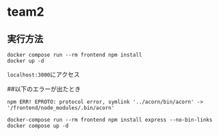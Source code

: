 # team2
## 実行方法
```
docker compose run --rm frontend npm install
docker up -d
```
`localhost:3000`にアクセス

##以下のエラーが出たとき

```
npm ERR! EPROTO: protocol error, symlink '../acorn/bin/acorn' -> '/frontend/node_modules/.bin/acorn'
```

```
docker-compose run --rm frontend npm install express --no-bin-links
docker compose up -d
```
